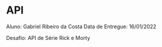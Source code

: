 # API

Aluno: Gabriel Ribeiro da Costa
Data de Entregue: 16/01/2022

Desafio: API de Série Rick e Morty